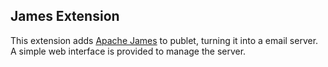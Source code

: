## James Extension

This extension adds [Apache James](http://james.apache.org) to publet,
turning it into a email server. A simple web interface is provided to
manage the server.